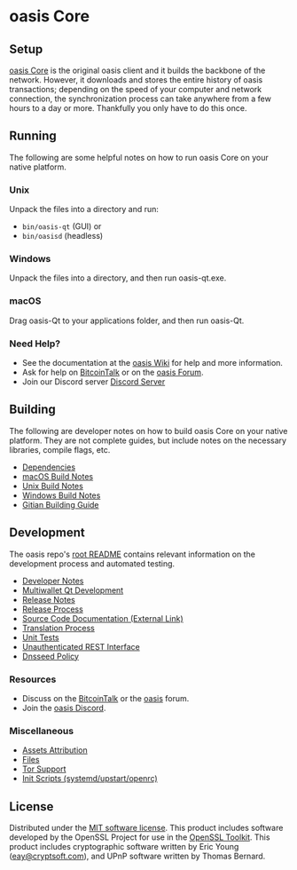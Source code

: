 oasis Core
=============

Setup
---------------------
[oasis Core](http://oasis.org/wallet) is the original oasis client and it builds the backbone of the network. However, it downloads and stores the entire history of oasis transactions; depending on the speed of your computer and network connection, the synchronization process can take anywhere from a few hours to a day or more. Thankfully you only have to do this once.

Running
---------------------
The following are some helpful notes on how to run oasis Core on your native platform.

### Unix

Unpack the files into a directory and run:

- `bin/oasis-qt` (GUI) or
- `bin/oasisd` (headless)

### Windows

Unpack the files into a directory, and then run oasis-qt.exe.

### macOS

Drag oasis-Qt to your applications folder, and then run oasis-Qt.

### Need Help?

* See the documentation at the [oasis Wiki](https://github.com/gdiscord/oasis/wiki)
for help and more information.
* Ask for help on [BitcoinTalk](https://bitcointalk.org/index.php?topic=1262920.0) or on the [oasis Forum](http://forum.oasis.org/).
* Join our Discord server [Discord Server](https://discord.oasis.org)

Building
---------------------
The following are developer notes on how to build oasis Core on your native platform. They are not complete guides, but include notes on the necessary libraries, compile flags, etc.

- [Dependencies](dependencies.md)
- [macOS Build Notes](build-osx.md)
- [Unix Build Notes](build-unix.md)
- [Windows Build Notes](build-windows.md)
- [Gitian Building Guide](gitian-building.md)

Development
---------------------
The oasis repo's [root README](/README.md) contains relevant information on the development process and automated testing.

- [Developer Notes](developer-notes.md)
- [Multiwallet Qt Development](multiwallet-qt.md)
- [Release Notes](release-notes.md)
- [Release Process](release-process.md)
- [Source Code Documentation (External Link)](https://www.fuzzbawls.pw/oasis/doxygen/)
- [Translation Process](translation_process.md)
- [Unit Tests](unit-tests.md)
- [Unauthenticated REST Interface](REST-interface.md)
- [Dnsseed Policy](dnsseed-policy.md)

### Resources
* Discuss on the [BitcoinTalk](https://bitcointalk.org/index.php?topic=1262920.0) or the [oasis](http://forum.oasis.org/) forum.
* Join the [oasis Discord](https://discord.oasis.org).

### Miscellaneous
- [Assets Attribution](assets-attribution.md)
- [Files](files.md)
- [Tor Support](tor.md)
- [Init Scripts (systemd/upstart/openrc)](init.md)

License
---------------------
Distributed under the [MIT software license](/COPYING).
This product includes software developed by the OpenSSL Project for use in the [OpenSSL Toolkit](https://www.openssl.org/). This product includes
cryptographic software written by Eric Young ([eay@cryptsoft.com](mailto:eay@cryptsoft.com)), and UPnP software written by Thomas Bernard.

